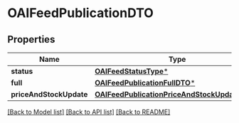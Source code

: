 # OAIFeedPublicationDTO

## Properties
Name | Type | Description | Notes
------------ | ------------- | ------------- | -------------
**status** | [**OAIFeedStatusType***](OAIFeedStatusType.md) |  | [optional] 
**full** | [**OAIFeedPublicationFullDTO***](OAIFeedPublicationFullDTO.md) |  | [optional] 
**priceAndStockUpdate** | [**OAIFeedPublicationPriceAndStockUpdateDTO***](OAIFeedPublicationPriceAndStockUpdateDTO.md) |  | [optional] 

[[Back to Model list]](../README.md#documentation-for-models) [[Back to API list]](../README.md#documentation-for-api-endpoints) [[Back to README]](../README.md)


